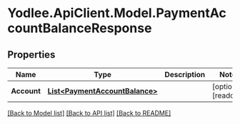 # Yodlee.ApiClient.Model.PaymentAccountBalanceResponse

## Properties

Name | Type | Description | Notes
------------ | ------------- | ------------- | -------------
**Account** | [**List&lt;PaymentAccountBalance&gt;**](PaymentAccountBalance.md) |  | [optional] [readonly] 

[[Back to Model list]](../README.md#documentation-for-models) [[Back to API list]](../README.md#documentation-for-api-endpoints) [[Back to README]](../README.md)

